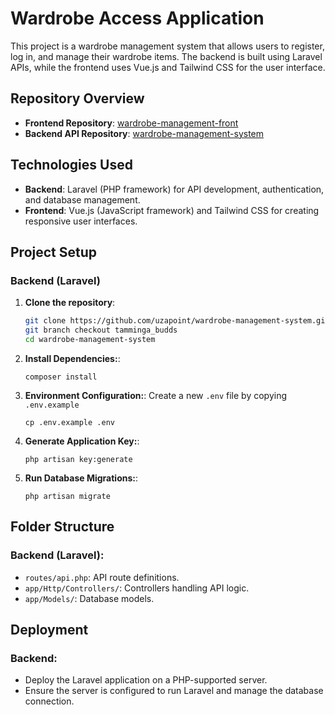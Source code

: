 # Wardrobe Access Application 

This project is a wardrobe management system that allows users to register, log in, and manage their wardrobe items. The backend is built using Laravel APIs, while the frontend uses Vue.js and Tailwind CSS for the user interface.

## Repository Overview

- **Frontend Repository**: [wardrobe-management-front](https://github.com/uzapoint/wardrobe-management-front/tree/tamminga_budds)
- **Backend API Repository**: [wardrobe-management-system](https://github.com/uzapoint/wardrobe-management-system/tree/tamminga_budds)

## Technologies Used

- **Backend**: Laravel (PHP framework) for API development, authentication, and database management.
- **Frontend**: Vue.js (JavaScript framework) and Tailwind CSS for creating responsive user interfaces.

## Project Setup

### Backend (Laravel)

1. **Clone the repository**:
   ```bash
   git clone https://github.com/uzapoint/wardrobe-management-system.git
   git branch checkout tamminga_budds
   cd wardrobe-management-system
   ```
2. **Install Dependencies:**:
   ```
   composer install

   ```
3. **Environment Configuration:**:
Create a new ```.env``` file by copying ```.env.example```
   ```
   cp .env.example .env

   ```
4. **Generate Application Key:**:

   ```
   php artisan key:generate

   ```
5. **Run Database Migrations:**:

   ```
   php artisan migrate

   ```
## Folder Structure

### Backend (Laravel):

- `routes/api.php`: API route definitions.
- `app/Http/Controllers/`: Controllers handling API logic.
- `app/Models/`: Database models.



## Deployment

### Backend:

- Deploy the Laravel application on a PHP-supported server.
- Ensure the server is configured to run Laravel and manage the database connection.